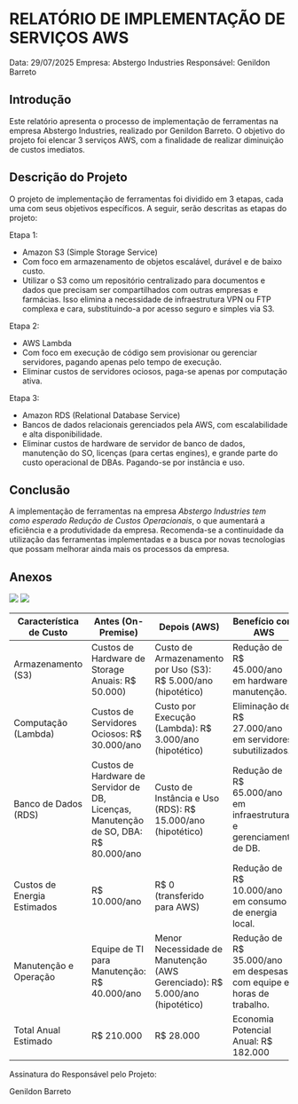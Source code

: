 # RELATÓRIO DE IMPLEMENTAÇÃO DE SERVIÇOS AWS

Data: 29/07/2025
Empresa: Abstergo Industries 
Responsável: Genildon Barreto

## Introdução
Este relatório apresenta o processo de implementação de ferramentas na empresa Abstergo Industries, realizado por Genildon Barreto. O objetivo do projeto foi elencar 3 serviços AWS, com a finalidade de realizar diminuição de custos imediatos.

## Descrição do Projeto
O projeto de implementação de ferramentas foi dividido em 3 etapas, cada uma com seus objetivos específicos. A seguir, serão descritas as etapas do projeto:

Etapa 1: 
- Amazon S3 (Simple Storage Service)
- Com foco em armazenamento de objetos escalável, durável e de baixo custo.
- Utilizar o S3 como um repositório centralizado para documentos e dados que precisam ser compartilhados com outras empresas e farmácias. Isso elimina a necessidade de infraestrutura VPN ou FTP complexa e cara, substituindo-a por acesso seguro e simples via S3.

Etapa 2: 
- AWS Lambda
- Com foco em execução de código sem provisionar ou gerenciar servidores, pagando apenas pelo tempo de execução.
- Eliminar custos de servidores ociosos, paga-se apenas por computação ativa.

Etapa 3: 
- Amazon RDS (Relational Database Service)
- Bancos de dados relacionais gerenciados pela AWS, com escalabilidade e alta disponibilidade.
- Eliminar custos de hardware de servidor de banco de dados, manutenção do SO, licenças (para certas engines), e grande parte do custo operacional de DBAs. Pagando-se por instância e uso.



## Conclusão
A implementação de ferramentas na empresa *Abstergo Industries tem como esperado Redução de Custos Operacionais*, o que aumentará a eficiência e a produtividade da empresa. Recomenda-se a continuidade da utilização das ferramentas implementadas e a busca por novas tecnologias que possam melhorar ainda mais os processos da empresa.

## Anexos
<img src="https://docs.aws.amazon.com/pt_br/AmazonRDS/latest/UserGuide/images/TUT_Lambda_1.png">
<img src="https://d2908q01vomqb2.cloudfront.net/d435a6cdd786300dff204ee7c2ef942d3e9034e2/2021/01/19/image001-1.jpg">

| Característica de Custo | Antes (On-Premise) | Depois (AWS) | Benefício com AWS |
|---|---|---|---|
| Armazenamento (S3) | Custos de Hardware de Storage Anuais: R$ 50.000) | Custo de Armazenamento por Uso (S3): R$ 5.000/ano (hipotético) | Redução de R$ 45.000/ano em hardware e manutenção.
| Computação (Lambda) | Custos de Servidores Ociosos: R$ 30.000/ano | Custo por Execução (Lambda): R$ 3.000/ano (hipotético) | Eliminação de R$ 27.000/ano em servidores subutilizados.
| Banco de Dados (RDS) | Custos de Hardware de Servidor de DB, Licenças, Manutenção de SO, DBA: R$ 80.000/ano | Custo de Instância e Uso (RDS): R$ 15.000/ano (hipotético) | Redução de R$ 65.000/ano em infraestrutura e gerenciamento de DB.
| Custos de Energia Estimados | R$ 10.000/ano | R$ 0 (transferido para AWS) | Redução de R$ 10.000/ano em consumo de energia local.
| Manutenção e Operação | Equipe de TI para Manutenção: R$ 40.000/ano | Menor Necessidade de Manutenção (AWS Gerenciado): R$ 5.000/ano (hipotético) | Redução de R$ 35.000/ano em despesas com equipe e horas de trabalho.
| Total Anual Estimado | R$ 210.000 | R$ 28.000 | Economia Potencial Anual: R$ 182.000


Assinatura do Responsável pelo Projeto:

Genildon Barreto